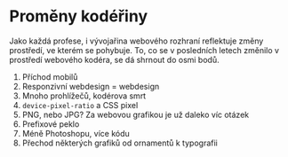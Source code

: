 # Proměny kodéřiny

Jako každá profese, i vývojařina webového rozhraní reflektuje změny prostředí, ve kterém se pohybuje. To, co se v posledních letech změnilo v prostředí webového kodéra, se dá shrnout do osmi bodů.

1. Příchod mobilů  
2. Responzivní webdesign = webdesign
3. Mnoho prohlížečů, kodérova smrt
4. `device-pixel-ratio` a CSS pixel
5. PNG, nebo JPG? Za webovou grafikou je už daleko víc otázek 
6. Prefixové peklo 
7. Méně Photoshopu, více kódu
8. Přechod některých grafiků od ornamentů k typografii



